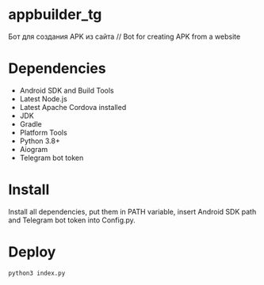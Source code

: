 # appbuilder_tg
Бот для создания APK из сайта // Bot for creating APK from a website

# Dependencies
- Android SDK and Build Tools
- Latest Node.js
- Latest Apache Cordova installed
- JDK
- Gradle
- Platform Tools
- Python 3.8+
- Aiogram
- Telegram bot token

# Install
Install all dependencies, put them in PATH variable, insert Android SDK path and Telegram bot token into Config.py. 

# Deploy
`python3 index.py`
